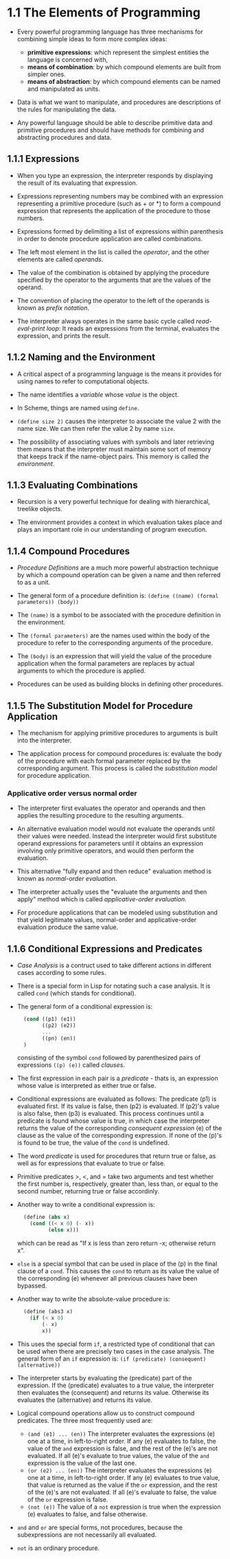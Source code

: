 # 1.1 The Elements of Programming

- Every powerful programming language has three mechanisms for combining simple ideas to form more complex ideas:

  - **primitive expressions**: which represent the simplest entities the language is concerned with,
  - **means of combination**: by which compound elements are built from simpler ones.
  - **means of abstraction**: by which compound elements can be named and manipulated as units.

- Data is what we want to manipulate, and procedures are descriptions of the rules for manipulating the data.

- Any powerful language should be able to describe primitive data and primitive procedures and should have methods for combining and abstracting procedures and data.

## 1.1.1 Expressions

- When you type an expression, the interpreter responds by displaying the result of its evaluating that expression.

- Expressions representing numbers may be combined with an expression representing a primitive procedure (such as + or \*) to form a compound expression that represents the application of the procedure to those numbers.

- Expressions formed by delimiting a list of expressions within parenthesis in order to denote procedure application are called combinations.

- The left most element in the list is called the _operator_, and the other elements are called _operands_.

- The value of the combination is obtained by applying the procedure specified by the operator to the arguments that are the values of the operand.

- The convention of placing the operator to the left of the operands is known as _prefix notation_.

- The interpreter always operates in the same basic cycle called _read-eval-print loop_: It reads an expressions from the terminal, evaluates the expression, and prints the result.

## 1.1.2 Naming and the Environment

- A critical aspect of a programming language is the means it provides for using names to refer to computational objects.

- The name identifies a _variable_ whose _value_ is the object.

- In Scheme, things are named using `define`.

- `(define size 2)` causes the interpreter to associate the value 2 with the name size. We can then refer the value 2 by name `size`.

- The possibility of associating values with symbols and later retrieving them means that the interpreter must maintain some sort of memory that keeps track if the name-object pairs. This memory is called the _environment_.

## 1.1.3 Evaluating Combinations

- Recursion is a very powerful technique for dealing with hierarchical, treelike objects.

- The environment provides a context in which evaluation takes place and plays an important role in our understanding of program execution.

## 1.1.4 Compound Procedures

- _Procedure Definitions_ are a much more powerful abstraction technique by which a compound operation can be given a name and then referred to as a unit.

- The general form of a procedure definition is:
  `(define ((name) (formal parameters)) (body))`

- The `(name)` is a symbol to be associated with the procedure definition in the environment.

- The `(formal parameters)` are the names used within the body of the procedure to refer to the corresponding arguments of the procedure.

- The `(body)` is an expression that will yield the value of the procedure application when the formal parameters are replaces by actual arguments to which the procedure is applied.

- Procedures can be used as building blocks in defining other procedures.

## 1.1.5 The Substitution Model for Procedure Application

- The mechanism for applying primitive procedures to arguments is built into the interpreter.

- The application process for compound procedures is: evaluate the body of the procedure with each formal parameter replaced by the corresponding argument. This process is called the _substitution model_ for procedure application.

### Applicative order versus normal order

- The interpreter first evaluates the operator and operands and then applies the resulting procedure to the resulting arguments.

- An alternative evaluation model would not evaluate the operands until their values were needed. Instead the interpreter would first substitute operand expressions for parameters until it obtains an expression involving only primitive operators, and would then perform the evaluation.

- This alternative "fully expand and then reduce" evaluation method is known as _normal-order evaluation_.

- The interpreter actually uses the "evaluate the arguments and then apply" method which is called _applicative-order evaluation_.

- For procedure applications that can be modeled using substitution and that yield legitimate values, normal-order and applicative-order evaluation produce the same value.

## 1.1.6 Conditional Expressions and Predicates

- _Case Analysis_ is a contruct used to take different actions in different cases according to some rules.

- There is a special form in Lisp for notating such a case analysis. It is called `cond` (which stands for conditional).

- The general form of a conditional expression is:

  ```scheme
    (cond ((p1) (e1))
          ((p2) (e2))
          ...
          ((pn) (en))
    )
  ```

  consisting of the symbol `cond` followed by parenthesized pairs of expressions `((p) (e))` called _clauses_.

- The first expression in each pair is a _predicate_ - thats is, an expression whose value is interpreted as either true or false.

- Conditional expressions are evaluated as follows: The predicate (p1) is evaluated first. If its value is false, then (p2) is evaluated. If (p2)'s value is also false, then (p3) is evaluated. This process continues until a predicate is found whose value is true, in which case the interpreter returns the value of the corresponding _consequent expression_ (e) of the clause as the value of the corresponding expression. If none of the (p)'s is found to be true, the value of the `cond` is undefined.

- The word _predicate_ is used for procedures that return true or false, as well as for expressions that evaluate to true or false.

- Primitive predicates >, <, and = take two arguments and test whether the first number is, respectively, greater than, less than, or equal to the second number, returning true or false accordinly.

- Another way to write a conditional expression is:

  ```scheme
    (define (abs x)
      (cond ((< x 0) (- x))
            (else x)))
  ```

  which can be read as "If x is less than zero return -x; otherwise return x".

- `else` is a special symbol that can be used in place of the (p) in the final clause of a `cond`. This causes the `cond` to return as its value the value of the corresponding (e) whenever all previous clauses have been bypassed.

- Another way to write the absolute-value procedure is:
  ```scheme
    (define (abs3 x)
      (if (< x 0)
          (- x)
          x))
  ```
- This uses the special form `if`, a restricted type of conditional that can be used when there are precisely two cases in the case analysis. The general form of an `if` expression is:
  `(if (predicate) (consequent) (alternative))`

- The interpreter starts by evaluating the (predicate) part of the expression. If the (predicate) evaluates to a true value, the interpreter then evaluates the (consequent) and returns its value. Otherwise its evaluates the (alternative) and returns its value.

- Logical compound operations allow us to construct compound predicates. The three most frequently used are:

  - `(and (e1) ... (en))`
    The interpreter evaluates the expressions (e) one at a time, in left-to-right order. If any (e) evaluates to false, the value of the `and` expression is false, and the rest of the (e)'s are not evaluated. If all (e)'s evaluate to true values, the value of the `and` expression is the value of the last one.
  - `(or (e2) ... (en))`
    The interpreter evaluates the expressions (e) one at a time, in left-to-right order. If any (e) evaluates to true value, that value is returned as the value if the `or` expression, and the rest of the (e)'s are not evaluated. If all (e)'s evaluate to false, the value of the `or` expression is false.
  - `(not (e))`
    The value of a `not` expression is true when the expression (e) evaluates to false, and false otherwise.

- `and` and `or` are special forms, not procedures, because the subexpressions are not necessarily all evaluated.

- `not` is an ordinary procedure.
